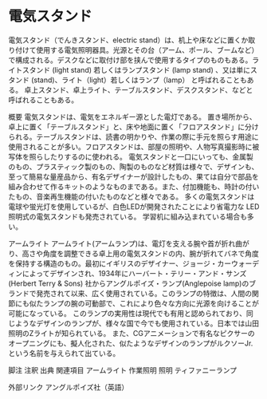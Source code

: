 # 電気スタンド

電気スタンド（でんきスタンド、electric stand）は、机上や床などに置くか取り付けて使用する電気照明器具。光源とその台（アーム、ポール、ブームなど）で構成される。デスクなどに取付け部を挟んで使用するタイプのものもある。ライトスタンド (light stand) 若しくはランプスタンド (lamp stand) 、又は単にスタンド (stand)、ライト（light）若しくはランプ（lamp） と呼ばれることもある。
卓上スタンド、卓上ライト、テーブルスタンド、デスクスタンド、などと呼ばれることもある。

概要
電気スタンドは、電気をエネルギー源とした電灯である。
置き場所から、卓上に置く「テーブルスタンド」と、床や地面に置く「フロアスタンド」に分けられる。テーブルスタンドは、読書の明かりや、作業の際に手元を照らす用途に使用されることが多い。フロアスタンドは、部屋の照明や、人物写真撮影時に被写体を照らしたりするのに使われる。
電気スタンドと一口にいっても、金属製のもの、プラスティック製のもの、陶製のものなど材質は様々で、デザインも、至って簡易な量産品から、有名デザイナーが設計したもの、果ては自分で部品を組み合わせて作るキットのようなものまである。また、付加機能も、時計の付いたもの、音楽再生機能の付いたものなどと様々である。
多くの電気スタンドは電球や蛍光灯を使用しているが、白色LEDが開発されたことにより省電力な LED照明式の電気スタンドも発売されている。
学習机に組み込まれている場合も多い。

アームライト
アームライト(アームランプ)は、電灯を支える腕や首が折れ曲がり、高さや角度を調整できる卓上用の電気スタンドの内、腕が折れてバネで角度を保持する構造のもの。最初にイギリスのデザイナー、ジョージ・カーウォーディンによってデザインされ、1934年にハーバート・テリー・アンド・サンズ (Herbert Terry & Sons) 社からアングルポイズ・ランプ(Anglepoise lamp)のブランドで発売されて以来、広く使用されている。このランプの特徴は、人間の関節にも似たランプの腕の可動部で、これにより色々な方向に光源を向けることが可能になっている。
このランプの実用性は現代でも有用と認められており、同じようなデザインのランプが、様々な国で今でも使用されている。日本では山田照明のZライトが知られている。
また、CGアニメーションで有名なピクサーのオープニングにも、擬人化された、似たようなデザインのランプがルクソーJr.という名前を与えられて出ている。

脚注
注釈
出典
関連項目
アームライト
作業照明
照明
ティファニーランプ

外部リンク
アングルポイズ社（英語）